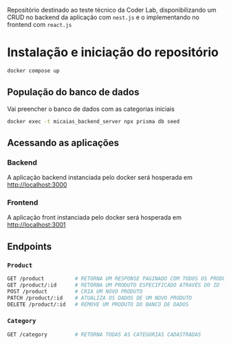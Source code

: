 Repositório destinado ao teste técnico da Coder Lab, disponibilizando um CRUD no backend da aplicação com `nest.js` e o implementando no frontend com `react.js`

# Instalação e iniciação do repositório
```Bash
docker compose up
```

## População do banco de dados
Vai preencher o banco de dados com as categorias iniciais
```Bash
docker exec -t micaias_backend_server npx prisma db seed
```
## Acessando as aplicações
### Backend
A aplicação backend instanciada pelo docker será hosperada em [http://localhost:3000](http://localhost:3000)
### Frontend
A aplicação front instanciada pelo docker será hosperada em [http://localhost:3001](http://localhost:3001)

## Endpoints
### `Product`

```BASH
GET /product          # RETORNA UM RESPONSE PAGINADO COM TODOS OS PRODUTOS CADASTRADOS
GET /product/:id      # RETORNA UM PRODUTO ESPECIFICADO ATRAVÉS DO ID
POST /product         # CRIA UM NOVO PRODUTO
PATCH /product/:id    # ATUALIZA OS DADOS DE UM NOVO PRODUTO
DELETE /product/:id   # REMOVE UM PRODUTO DO BANCO DE DADOS
```

### `Category`
```Bash
GET /category         # RETORNA TODAS AS CATEGORIAS CADASTRADAS
```
